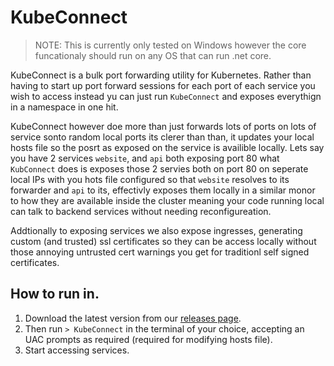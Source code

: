 # KubeConnect

> NOTE: This is currently only tested on Windows however the core funcationaly should run on any OS that can run .net core.

KubeConnect is a bulk port forwarding utility for Kubernetes. Rather than having to start up port forward sessions for each port of 
each service you wish to access instead yu can just run `KubeConnect` and exposes everythign in a namespace in one hit.

KubeConnect however doe more than just forwards  lots of ports on lots of service sonto random local ports its clerer than than, it updates your
local hosts file so the posrt as exposed on the service is availible locally. Lets say you have 2 services `website`, and `api` both exposing port 
80 what `KubConnect` does is exposes those 2 servies both on port 80 on seperate local IPs with you hots file configured so that `website` resolves
to its forwarder and `api` to its, effectivly exposes them locally in a similar monor to how they are available inside the cluster meaning your code 
running local can talk to backend services without needing reconfigureation.

Addtionally to exposing services we also expose ingresses, generating custom (and trusted) ssl certificates so they can be access locally without 
those annoying untrusted cert warnings you get for traditionl self signed certificates.

## How to run in.

1. Download the latest version from our [releases page](https://github.com/tocsoft/KubeConnect/releases). 
2. Then run `> KubeConnect` in the terminal of your choice, accepting an UAC prompts as required (required for modifying hosts file).
3. Start accessing services.

